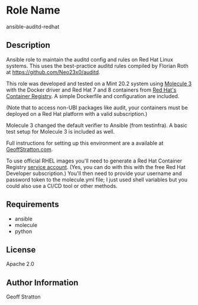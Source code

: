 Role Name
=========
ansible-auditd-redhat

Description
---------------
Ansible role to maintain the auditd config and rules on Red Hat Linux systems. This uses the best-practice auditd rules compiled by Florian Roth at https://github.com/Neo23x0/auditd.

This role was developed and tested on a Mint 20.2 system using [Molecule 3](https://molecule.readthedocs.io/en/latest/) with the Docker driver and Red Hat 7 and 8 containers from [Red Hat's Container Registry](https://catalog.redhat.com/software/containers/explore). A simple Dockerfile and configuration are included.

(Note that to access non-UBI packages like audit, your containers must be deployed on a Red Hat platform with a valid subscription.)

Molecule 3 changed the default verifier to Ansible (from testinfra). A basic test setup for Molecule 3 is included as well.

Full instructions for setting up this environment are a available at [GeoffStratton.com](http://www.geoffstratton.com/test-ansible-roles-molecule-3-and-red-hat-docker-images-linux-mint).

To use official RHEL images you'll need to generate a Red Hat Container Registry [service account](https://access.redhat.com/terms-based-registry/). (Yes, you can do with this with the free Red Hat Developer subscription.) You'll then need to provide your username and password token to the molecule.yml file; I just used shell variables but you could also use a CI/CD tool or other methods.

Requirements
--------------
* ansible
* molecule
* python

License
-------
Apache 2.0

Author Information
------------------
Geoff Stratton
